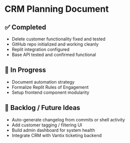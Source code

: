 # CRM Planning Document

## ✅ Completed
- Delete customer functionality fixed and tested
- GitHub repo initialized and working cleanly
- Replit integration configured
- Base API tested and confirmed functional

## 🔨 In Progress
- Document automation strategy
- Formalize Replit Rules of Engagement
- Setup frontend component modularity

## 🧠 Backlog / Future Ideas
- Auto-generate changelog from commits or shell activity
- Add customer tagging / filtering UI
- Build admin dashboard for system health
- Integrate CRM with Vantix ticketing backend